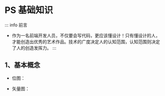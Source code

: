 
# PS 基础知识

::: info 前言
- 作为一名前端开发人员，不仅要会写代码，更应该懂设计！只有懂设计的人，才能创造出优秀的艺术作品。技术的广度决定人的认知范围，认知范围则决定了人的创造发挥力。
:::


## 1、基本概念

- 位图：

- 矢量图：
